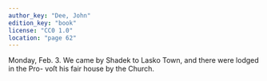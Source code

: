 ```yaml
---
author_key: "Dee, John"
edition_key: "book"
license: "CC0 1.0"
location: "page 62"
---
```

Monday, Feb. 3. We came by Shadek to Lasko Town, and there were lodged in the Pro-
voſt his fair house by the Church.
